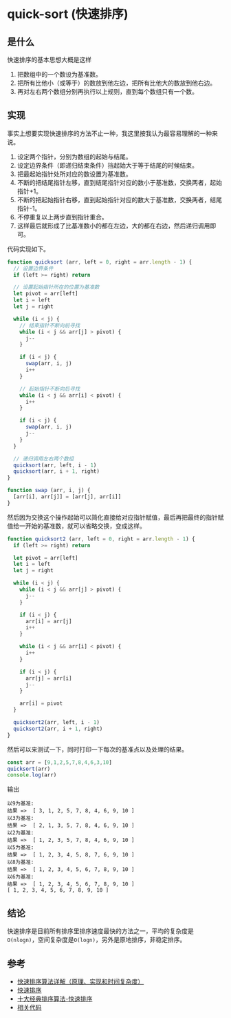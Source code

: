 # quick-sort (快速排序)

## 是什么

快速排序的基本思想大概是这样
1. 把数组中的一个数设为基准数。
2. 把所有比他小（或等于）的数放到他左边，把所有比他大的数放到他右边。
3. 再对左右两个数组分别再执行以上规则，直到每个数组只有一个数。

## 实现

事实上想要实现快速排序的方法不止一种，我这里按我认为最容易理解的一种来说。

1. 设定两个指针，分别为数组的起始与结尾。
2. 设定边界条件（即递归结束条件）挡起始大于等于结尾的时候结束。
3. 把最起始指针处所对应的数设置为基准数。
4. 不断的把结尾指针左移，直到结尾指针对应的数小于基准数，交换两者，起始指针+1。
5. 不断的把起始指针右移，直到起始指针对应的数大于基准数，交换两者，结尾指针-1。
6. 不停重复以上两步直到指针重合。
7. 这样最后就形成了比基准数小的都在左边，大的都在右边，然后递归调用即可。

代码实现如下。

```js
function quicksort (arr, left = 0, right = arr.length - 1) {
  // 设置边界条件
  if (left >= right) return 

  // 设置起始指针所在的位置为基准数
  let pivot = arr[left]
  let i = left
  let j = right

  while (i < j) {
    // 结束指针不断向前寻找
    while (i < j && arr[j] > pivot) {
      j--
    }

    if (i < j) {
      swap(arr, i, j)
      i++
    }

    // 起始指针不断向后寻找
    while (i < j && arr[i] < pivot) {
      i++
    }

    if (i < j) {
      swap(arr, i, j)
      j--
    }
  }

  // 递归调用左右两个数组
  quicksort(arr, left, i - 1)
  quicksort(arr, i + 1, right)
}

function swap (arr, i, j) {
  [arr[i], arr[j]] = [arr[j], arr[i]]
}
```

然后因为交换这个操作起始可以简化直接给对应指针赋值，最后再把最终的指针赋值给一开始的基准数，就可以省略交换，变成这样。

```js
function quicksort2 (arr, left = 0, right = arr.length - 1) {
  if (left >= right) return 

  let pivot = arr[left]
  let i = left
  let j = right

  while (i < j) {
    while (i < j && arr[j] > pivot) {
      j--
    }

    if (i < j) {
      arr[i] = arr[j]
      i++
    }

    while (i < j && arr[i] < pivot) {
      i++
    }

    if (i < j) {
      arr[j] = arr[i]
      j--
    }

    arr[i] = pivot
  }

  quicksort2(arr, left, i - 1)
  quicksort2(arr, i + 1, right)
}
```

然后可以来测试一下，同时打印一下每次的基准点以及处理的结果。

```js
const arr = [9,1,2,5,7,8,4,6,3,10]
quicksort(arr)
console.log(arr)
```

输出

```
以9为基准:
结果 =>  [ 3, 1, 2, 5, 7, 8, 4, 6, 9, 10 ]
以3为基准:
结果 =>  [ 2, 1, 3, 5, 7, 8, 4, 6, 9, 10 ]
以2为基准:
结果 =>  [ 1, 2, 3, 5, 7, 8, 4, 6, 9, 10 ]
以5为基准:
结果 =>  [ 1, 2, 3, 4, 5, 8, 7, 6, 9, 10 ]
以8为基准:
结果 =>  [ 1, 2, 3, 4, 5, 6, 7, 8, 9, 10 ]
以6为基准:
结果 =>  [ 1, 2, 3, 4, 5, 6, 7, 8, 9, 10 ]
[ 1, 2, 3, 4, 5, 6, 7, 8, 9, 10 ]
```

## 结论

快速排序是目前所有排序里排序速度最快的方法之一，平均的复杂度是`O(nlogn)`，空间复杂度是`O(logn)`，另外是原地排序，非稳定排序。

## 参考

- [快速排序算法详解（原理、实现和时间复杂度）](http://data.biancheng.net/view/117.html)
- [快速排序](https://www.runoob.com/w3cnote/quick-sort.html)
- [十大经典排序算法-快速排序](https://sort.hust.cc/6.quicksort)
- [相关代码](../../code/Algorithm/quick-sort.js)

